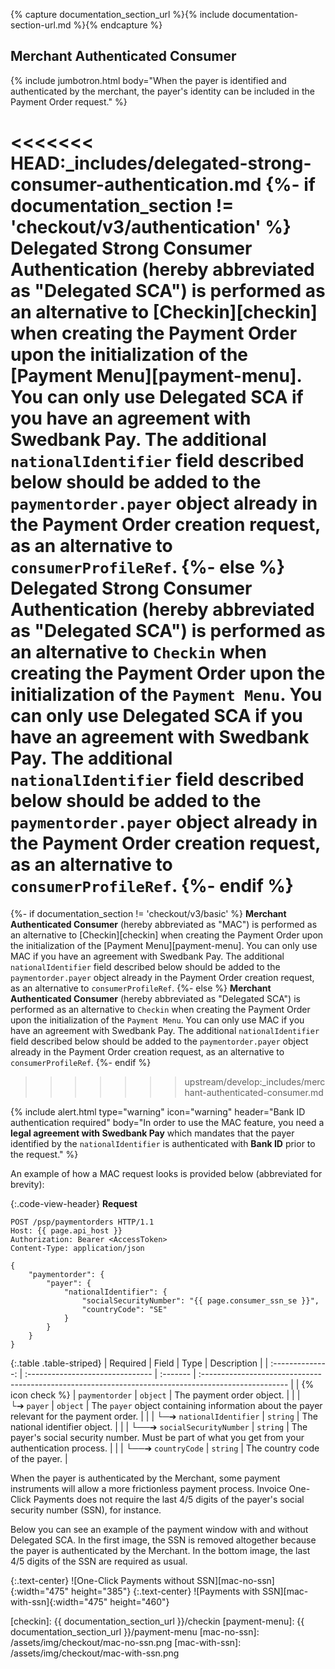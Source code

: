 {% capture documentation_section_url %}{% include documentation-section-url.md %}{% endcapture %}

## Merchant Authenticated Consumer

{% include jumbotron.html body="When the payer is identified and
authenticated by the merchant, the payer's identity can be included in the
Payment Order request." %}

<<<<<<< HEAD:_includes/delegated-strong-consumer-authentication.md
{%- if documentation_section != 'checkout/v3/authentication' %}
**Delegated Strong Consumer Authentication** (hereby abbreviated as "Delegated
SCA") is performed as an alternative to [Checkin][checkin] when creating the
Payment Order upon the initialization of the [Payment Menu][payment-menu]. You
can only use Delegated SCA if you have an agreement with Swedbank Pay. The
additional `nationalIdentifier` field described below should be added to the
`paymentorder.payer` object already in the Payment Order creation request, as an
alternative to `consumerProfileRef`.
{%- else %}
**Delegated Strong Consumer Authentication** (hereby abbreviated as "Delegated
SCA") is performed as an alternative to `Checkin` when creating the
Payment Order upon the initialization of the `Payment Menu`. You
can only use Delegated SCA if you have an agreement with Swedbank Pay. The
additional `nationalIdentifier` field described below should be added to the
`paymentorder.payer` object already in the Payment Order creation request, as an
alternative to `consumerProfileRef`.
{%- endif %}
=======
{%- if documentation_section != 'checkout/v3/basic' %} **Merchant Authenticated
Consumer** (hereby abbreviated as "MAC") is performed as an alternative to
[Checkin][checkin] when creating the Payment Order upon the initialization of
the [Payment Menu][payment-menu]. You can only use MAC if you have an agreement
with Swedbank Pay. The additional `nationalIdentifier` field described below
should be added to the `paymentorder.payer` object already in the Payment Order
creation request, as an alternative to `consumerProfileRef`. {%- else %}
**Merchant Authenticated Consumer** (hereby abbreviated as "Delegated SCA") is
performed as an alternative to `Checkin` when creating the Payment Order upon
the initialization of the `Payment Menu`. You can only use MAC if you have an
agreement with Swedbank Pay. The additional `nationalIdentifier` field described
below should be added to the `paymentorder.payer` object already in the Payment
Order creation request, as an alternative to `consumerProfileRef`. {%- endif %}
>>>>>>> upstream/develop:_includes/merchant-authenticated-consumer.md

{% include alert.html type="warning" icon="warning" header="Bank ID
authentication required" body="In order to use the MAC feature, you
need a **legal agreement with Swedbank Pay** which mandates that the payer
identified by the `nationalIdentifier` is authenticated with **Bank ID** prior
to the request." %}

An example of how a MAC request looks is provided below (abbreviated
for brevity):

{:.code-view-header}
**Request**

```http
POST /psp/paymentorders HTTP/1.1
Host: {{ page.api_host }}
Authorization: Bearer <AccessToken>
Content-Type: application/json

{
    "paymentorder": {
        "payer": {
            "nationalIdentifier": {
                "socialSecurityNumber": "{{ page.consumer_ssn_se }}",
                "countryCode": "SE"
            }
        }
    }
}
```

{:.table .table-striped}
|     Required     | Field                            | Type     | Description                                                                                          |
| :--------------: | :------------------------------- | :------- | :--------------------------------------------------------------------------------------------------- |
| {% icon check %} | `paymentorder`                   | `object` | The payment order object.                                                                            |
|                  | └➔&nbsp;`payer`                  | `object` | The `payer` object containing information about the payer relevant for the payment order.            |
|                  | └─➔&nbsp;`nationalIdentifier`    | `string` | The national identifier object.                                                                      |
|                  | └──➔&nbsp;`socialSecurityNumber` | `string` | The payer's social security number. Must be part of what you get from your authentication process. |
|                  | └──➔&nbsp;`countryCode`          | `string` | The country code of the payer.                                                                     |

When the payer is authenticated by the Merchant, some payment instruments
will allow a more frictionless payment process. Invoice One-Click Payments does
not require the last 4/5 digits of the payer's social security number (SSN),
for instance.

Below you can see an example of the payment window with and without Delegated
SCA. In the first image, the SSN is removed altogether because the payer is
authenticated by the Merchant. In the bottom image, the last 4/5 digits of the
SSN are required as usual.

{:.text-center}
![One-Click Payments without SSN][mac-no-ssn]{:width="475" height="385"}
{:.text-center}
![Payments with SSN][mac-with-ssn]{:width="475" height="460"}

[checkin]: {{ documentation_section_url }}/checkin
[payment-menu]: {{ documentation_section_url }}/payment-menu
[mac-no-ssn]: /assets/img/checkout/mac-no-ssn.png
[mac-with-ssn]: /assets/img/checkout/mac-with-ssn.png
